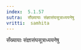 ```yaml
---
index:  5.1.57
sutra:  सँख्यायाः संज्ञासंघसूत्राध्ययनेषु
vritti:  samhita 
---
```


सँख्यायाः संज्ञासंघसूत्राध्ययनेषु

